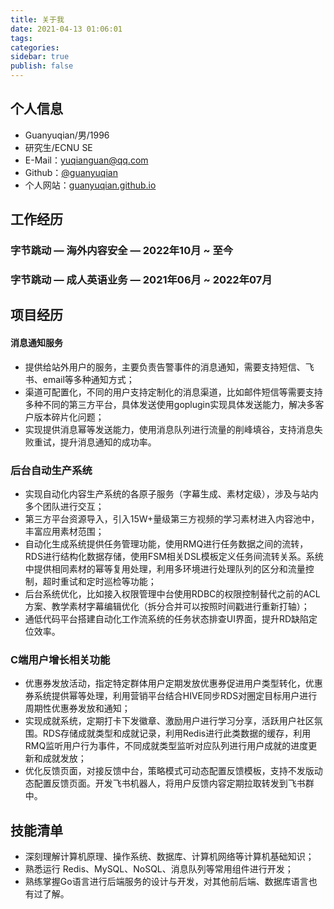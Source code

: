 ```yaml
---
title: 关于我
date: 2021-04-13 01:06:01
tags:
categories:
sidebar: true
publish: false
---
```




##  个人信息 
 - Guanyuqian/男/1996
 - 研究生/ECNU SE
 - E-Mail：[yuqianguan@qq.com](mailto:the_sam@foxmail.com)
 - Github：[@guanyuqian ](http://github.com/guanyuqian)
 - 个人网站：[guanyuqian.github.io](http://guanyuqian.github.io)


  <!-- more -->

##  工作经历
### 字节跳动  —  海外内容安全  —  2022年10月 ~ 至今
### 字节跳动  —  成人英语业务  —  2021年06月 ~ 2022年07月

<!-- ### 华为

2020年6月 ~ 2020年8月 

#### DDS中间件

进行车载操作系统中间件数据分发服务(Data Distribution Service, DDS) 的研发工作，本人负责一个功能模块的实现。模块有对应的开源版本，要求改变设计模式、使用 ISO C++新特性进行编写、并设计代码行覆盖率 100%的 单元测试用例。

### 东方海外

2017年6月 ~ 2017年10月

#### 数据可视化网站研发

负责公司一个数据可视化网站的研发工作。使用node js + jq + mongodb全栈开发。在入职前没接触过 node js 相关技术，入职后的一周内结合项目代码进行快速的学习，掌握了相关的开发能力，完成了多个独立功能模块的开发。 -->

## 项目经历

#### 消息通知服务

- 提供给站外用户的服务，主要负责告警事件的消息通知，需要支持短信、飞书、email等多种通知方式；
- 渠道可配置化，不同的用户支持定制化的消息渠道，比如邮件短信等需要支持多种不同的第三方平台，具体发送使用goplugin实现具体发送能力，解决多客户版本碎片化问题；
- 实现提供消息幂等发送能力，使用消息队列进行流量的削峰填谷，支持消息失败重试，提升消息通知的成功率。

### 后台自动生产系统

- 实现自动化内容生产系统的各原子服务（字幕生成、素材定级），涉及与站内多个团队进行交互；
- 第三方平台资源导入，引入15W+量级第三方视频的学习素材进入内容池中，丰富应用素材范围；
- 自动化生成系统提供任务管理功能，使用RMQ进行任务数据之间的流转，RDS进行结构化数据存储，使用FSM相关DSL模板定义任务间流转关系。系统中提供相同素材的幂等复用处理，利用多环境进行处理队列的区分和流量控制，超时重试和定时巡检等功能；
- 后台系统优化，比如接入权限管理中台使用RDBC的权限控制替代之前的ACL方案、教学素材字幕编辑优化（拆分合并可以按照时间戳进行重新打轴）；
- 通低代码平台搭建自动化工作流系统的任务状态排查UI界面，提升RD缺陷定位效率。

### C端用户增长相关功能

- 优惠券发放活动，指定特定群体用户定期发放优惠券促进用户类型转化，优惠券系统提供幂等处理，利用营销平台结合HIVE同步RDS对圈定目标用户进行周期性优惠券发放和通知；
- 实现成就系统，定期打卡下发徽章、激励用户进行学习分享，活跃用户社区氛围。RDS存储成就类型和成就记录，利用Redis进行此类数据的缓存，利用RMQ监听用户行为事件，不同成就类型监听对应队列进行用户成就的进度更新和成就发放；
- 优化反馈页面，对接反馈中台，策略模式可动态配置反馈模板，支持不发版动态配置反馈页面。开发飞书机器人，将用户反馈内容定期拉取转发到飞书群中。

<!-- ## 开源项目 -->

<!-- ## 学术成果 -->
<!-- 
## 学术成果

- Guan Y, Guo J. Adaptive Layered Segregated Fit Scheme for Dynamic Memory Allocation[J]. Journal of Circuits, Systems and Computers, 2021.

  提出了自适应分层分离拟合（Adaptive Layered Segregated Fit, ALSF）的内存管理算法。ALSF算法能在常数的执行时间内完成内存的分配和释放，使用渐进式资源分配技术提升内存利用率。对ALSF和TLSF方案进行了对比实验分析和研究，相比于TLSF，ALSF的内存利用率高出 5%，在资源紧缺的场景下，分配成功率提高了12.99%。

- Guan Y, Guo J, Li Q. Formal Verification of a Hybrid IoT Operating System Model[J]. IEEE Access, 2021.

  针对一种物联网操作系统的混合模型，使用Event-B形式化方法进行建模和验证。对改混合模型的的需求进行了重写，按照其功能模块制定了8级的精化策略。在每级模型上自动生成并完成了所有证明义务，保证了混合模型系统设计的的安全性和活性。因为细致的需求分析与合理的精化策略设计，本次工作的自动证明率达到91%。
 -->
<!-- ## 技能清单 -->

## 技能清单

- 深刻理解计算机原理、操作系统、数据库、计算机网络等计算机基础知识；
- 熟悉运行 Redis、MySQL、NoSQL、消息队列等常用组件进行开发；
- 熟练掌握Go语言进行后端服务的设计与开发，对其他前后端、数据库语言也有过了解。

 